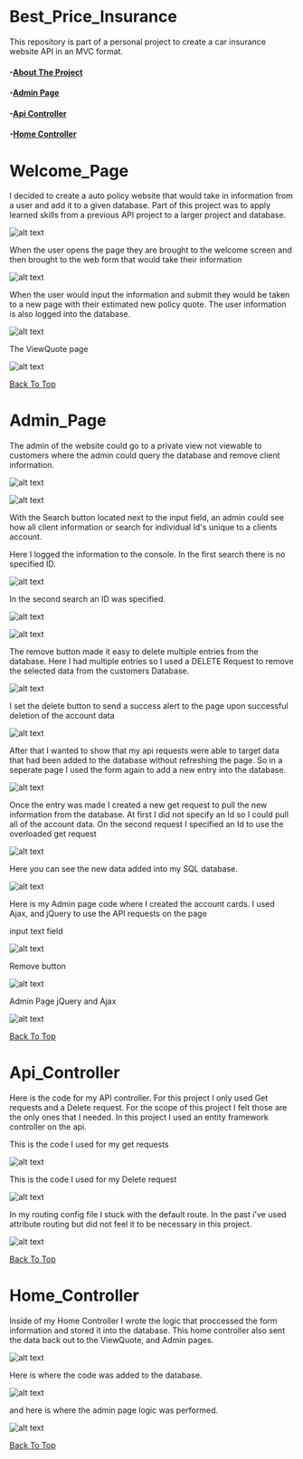# Best_Price_Insurance
This repository is part of a personal project to create a car insurance website API in an MVC format.

#### -[About The Project](#Welcome_Page)

#### -[Admin Page](#Admin_Page)

#### -[Api Controller](#Api_Controller)

#### -[Home Controller](#Home_Controller)



# **Welcome_Page**

I decided to create a auto policy website that would take in information from a user and add it to a given database. Part of this project was to apply learned skills from a previous API project to a larger project and database.

![alt text](https://github.com/Tmc802/Best_Price_Insurance/blob/master/InsurancePolicyApi/BP%20insurance%20images/BPwelcomePage.jpg)

When the user opens the page they are brought to the welcome screen and then brought to the web form that would take their information

![alt text](https://github.com/Tmc802/Best_Price_Insurance/blob/master/InsurancePolicyApi/BP%20insurance%20images/BPpolicyForm.jpg)

When the user would input the information and submit they would be taken to a new page with their estimated new policy quote. The user information is also logged into the database.

![alt text](https://github.com/Tmc802/Best_Price_Insurance/blob/master/InsurancePolicyApi/BP%20insurance%20images/BPpolicyFormWithData.jpg)

The ViewQuote page

![alt text](https://github.com/Tmc802/Best_Price_Insurance/blob/master/InsurancePolicyApi/BP%20insurance%20images/BPviewQuote.jpg)

[Back To Top](#Best_Price_Insurance)

# **Admin_Page**

The admin of the website could go to a private view not viewable to customers where the admin could query the database and remove client information.

![alt text](https://github.com/Tmc802/Best_Price_Insurance/blob/master/InsurancePolicyApi/BP%20insurance%20images/BPhomeAdminUrl.jpg)

![alt text](https://github.com/Tmc802/Best_Price_Insurance/blob/master/InsurancePolicyApi/BP%20insurance%20images/BPadminPage.jpg)

With the Search button located next to the input field, an admin could see how all client information or search for individual Id's unique to a clients account.

Here I logged the information to the console. In the first search there is no specified ID. 

![alt text](https://github.com/Tmc802/Best_Price_Insurance/blob/master/InsurancePolicyApi/BP%20insurance%20images/initialAdminGetRequest.jpg)

In the second search an ID was specified.

![alt text](https://github.com/Tmc802/Best_Price_Insurance/blob/master/InsurancePolicyApi/BP%20insurance%20images/adminGetRequestWithId.jpg)

![alt text](https://github.com/Tmc802/Best_Price_Insurance/blob/master/InsurancePolicyApi/BP%20insurance%20images/adminGetRequestWithIdResult.jpg)

The remove button made it easy to delete multiple entries from the database. Here I had multiple entries so I used a DELETE Request to remove the selected data from the customers Database.

![alt text](https://github.com/Tmc802/Best_Price_Insurance/blob/master/InsurancePolicyApi/BP%20insurance%20images/databaseMultiEntry.jpg)


I set the delete button to send a success alert to the page upon successful deletion of the account data

![alt text](https://github.com/Tmc802/Best_Price_Insurance/blob/master/InsurancePolicyApi/BP%20insurance%20images/MultiEntryAdminPageDeleteSuccess.jpg)

After that I wanted to show that my api requests were able to target data that had been added to the database without refreshing the page. So in a seperate page I used the form again to add a new entry into the database.

![alt text](https://github.com/Tmc802/Best_Price_Insurance/blob/master/InsurancePolicyApi/BP%20insurance%20images/NewDBEntry.jpg)

Once the entry was made I created a new get request to pull the new information from the database. At first I did not specify an Id so I could pull all of the account data. On the second request I specified an Id to use the overloaded get request

![alt text](https://github.com/Tmc802/Best_Price_Insurance/blob/master/InsurancePolicyApi/BP%20insurance%20images/NewDBgetRequestsWithNewEntry.jpg)

Here you can see the new data added into my SQL database.

![alt text](https://github.com/Tmc802/Best_Price_Insurance/blob/master/InsurancePolicyApi/BP%20insurance%20images/BestPriceDBinVS.jpg)

Here is my Admin page code where I created the account cards. I used Ajax, and jQuery to use the API requests on the page

input text field

![alt text](https://github.com/Tmc802/Best_Price_Insurance/blob/master/InsurancePolicyApi/BP%20insurance%20images/adminTextSearchCode.jpg)

Remove button

![alt text](https://github.com/Tmc802/Best_Price_Insurance/blob/master/InsurancePolicyApi/BP%20insurance%20images/adminRemoveButtonCode.jpg)

Admin Page jQuery and Ajax

![alt text](https://github.com/Tmc802/Best_Price_Insurance/blob/master/InsurancePolicyApi/BP%20insurance%20images/AdminPageAjaxJqueryCode.jpg)





[Back To Top](#Best_Price_Insurance)

# **Api_Controller**

Here is the code for my API controller. For this project I only used Get requests and a Delete request. For the scope of this project I felt those are the only ones that I needed. In this project I used an entity framework controller on the api.

This is the code I used for my get requests

![alt text](https://github.com/Tmc802/Best_Price_Insurance/blob/master/InsurancePolicyApi/BP%20insurance%20images/ApiControllerGetRequests.jpg)

This is the code I used for my Delete request

![alt text](https://github.com/Tmc802/Best_Price_Insurance/blob/master/InsurancePolicyApi/BP%20insurance%20images/ApiControllerDeleteRequest.jpg)

In my routing config file I stuck with the default route. In the past i've used attribute routing but did not feel it to be necessary in this project.

![alt text](https://github.com/Tmc802/Best_Price_Insurance/blob/master/InsurancePolicyApi/BP%20insurance%20images/ApiRouteFile.jpg)

[Back To Top](#Best_Price_Insurance)

# **Home_Controller**

Inside of my Home Controller I wrote the logic that proccessed the form information and stored it into the database. This home controller also sent the data back out to the ViewQuote, and Admin pages.

![alt text](https://github.com/Tmc802/Best_Price_Insurance/blob/master/InsurancePolicyApi/BP%20insurance%20images/BPHomeController.jpg)

Here is where the code was added to the database.

![alt text](https://github.com/Tmc802/Best_Price_Insurance/blob/master/InsurancePolicyApi/BP%20insurance%20images/BPHomeControllerSqlQueryCode.jpg)

and here is where the admin page logic was performed.

![alt text](https://github.com/Tmc802/Best_Price_Insurance/blob/master/InsurancePolicyApi/BP%20insurance%20images/BPHomeControllerAdminPageLogic.jpg)

[Back To Top](#Best_Price_Insurance)
